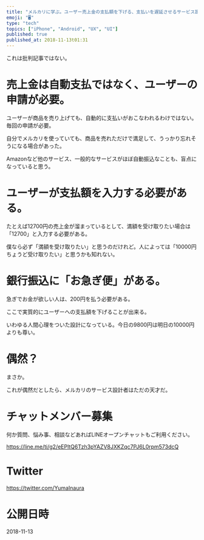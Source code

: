 ```yaml
---
title: "メルカリに学ぶ。ユーザー売上金の支払額を下げる、支払いを遅延させるサービス設計。アプリのUI/UXデザイン。"
emoji: "🖥"
type: "tech"
topics: ["iPhone", "Android", "UX", "UI"]
published: true
published_at: 2018-11-13t01:31
---
```


これは批判記事ではない。

# 売上金は自動支払ではなく、ユーザーの申請が必要。

ユーザーが商品を売り上げても、自動的に支払いがおこなわれるわけではない。毎回の申請が必要。

自分でメルカリを使っていても、商品を売れただけで満足して、うっかり忘れそうになる場合があった。

Amazonなど他のサービス、一般的なサービスがほぼ自動振込なことも、盲点になっていると思う。

# ユーザーが支払額を入力する必要がある。

たとえば12700円の売上金が溜まっているとして、満額を受け取りたい場合は「12700」と入力する必要がある。

僕なら必ず「満額を受け取りたい」と思うのだけれど。人によっては「10000円ちょうど受け取りたい」と思うかも知れない。

# 銀行振込に「お急ぎ便」がある。

急ぎでお金が欲しい人は、200円を払う必要がある。

ここで実質的にユーザーへの支払額を下げることが出来る。

いわゆる人間心理をついた設計になっている。今日の9800円は明日の10000円よりも尊い。

# 偶然？

まさか。

これが偶然だとしたら、メルカリのサービス設計者はただの天才だ。








<!-- Update From Qiita API -->

# チャットメンバー募集


何か質問、悩み事、相談などあればLINEオープンチャットもご利用ください。

https://line.me/ti/g2/eEPltQ6Tzh3pYAZV8JXKZqc7PJ6L0rpm573dcQ





# Twitter


https://twitter.com/YumaInaura


<!-- Update From Qiita API -->



# 公開日時

2018-11-13

